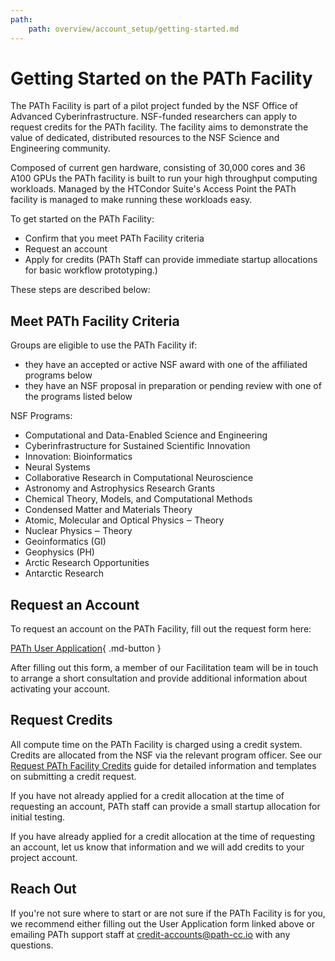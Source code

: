 ```yaml
---
path:
    path: overview/account_setup/getting-started.md
---
```


# Getting Started on the PATh Facility

The PATh Facility is part of a pilot project funded by the NSF Office of Advanced 
Cyberinfrastructure. NSF-funded researchers can apply to request credits for the PATh
facility. The facility aims to demonstrate the value of dedicated, distributed resources
to the NSF Science and Engineering community.

Composed of current gen hardware, consisting of 30,000 cores and 36 A100 GPUs the PATh facility is built to 
run your high throughput computing workloads. Managed by the HTCondor Suite's Access Point the PATh facility is 
managed to make running these workloads easy. 

To get started on the PATh Facility: 

* Confirm that you meet PATh Facility criteria
* Request an account
* Apply for credits (PATh Staff can provide immediate startup allocations for basic workflow prototyping.)

These steps are described below: 

## Meet PATh Facility Criteria

Groups are eligible to use the PATh Facility if: 

- they have an accepted or active NSF award with one of the affiliated programs below
- they have an NSF proposal in preparation or pending review with one of the programs listed below

NSF Programs: 

* Computational and Data-Enabled Science and Engineering
* Cyberinfrastructure for Sustained Scientific Innovation
* Innovation: Bioinformatics
* Neural Systems
* Collaborative Research in Computational Neuroscience
* Astronomy and Astrophysics Research Grants
* Chemical Theory, Models, and Computational Methods
* Condensed Matter and Materials Theory
* Atomic, Molecular and Optical Physics ‒ Theory
* Nuclear Physics ‒ Theory
* Geoinformatics (GI)
* Geophysics (PH)
* Arctic Research Opportunities
* Antarctic Research

## Request an Account

To request an account on the PATh Facility, fill out the request form here: 

[PATh User Application](/application){ .md-button }

After filling out this form, a member of our Facilitation team will be in touch 
to arrange a short consultation and provide additional information about activating 
your account. 

## Request Credits

All compute time on the PATh Facility is charged using a credit system. Credits 
are allocated from the NSF via the relevant program officer. See 
our [Request PATh Facility Credits](../request-credits) guide 
for detailed information and templates on submitting a credit request. 

If you have not already applied for a credit allocation at the time of requesting 
an account, PATh staff can provide a small startup allocation for initial testing. 

If you have already applied for a credit allocation at the time of requesting 
an account, let us know that information and we will add credits to your 
project account. 

## Reach Out

If you're not sure where to start or are not sure if the PATh Facility is for you, 
we recommend either filling out the User 
Application form linked above or emailing PATh support staff at 
[credit-accounts@path-cc.io](mailto:credit-accounts@path-cc.io) with any questions. 

